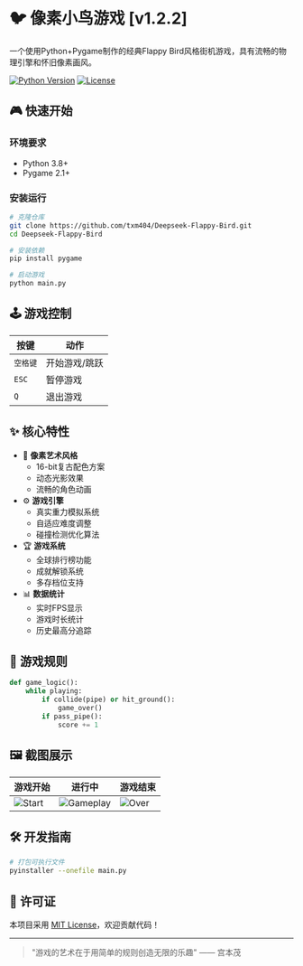 # 🐦 像素小鸟游戏 [v1.2.2]

一个使用Python+Pygame制作的经典Flappy Bird风格街机游戏，具有流畅的物理引擎和怀旧像素画风。

[![Python Version](https://img.shields.io/badge/python-3.8%2B-blue.svg)]()
[![License](https://img.shields.io/badge/license-MIT-green.svg)]()

## 🎮 快速开始

### 环境要求
- Python 3.8+
- Pygame 2.1+

### 安装运行
```bash
# 克隆仓库
git clone https://github.com/txm404/Deepseek-Flappy-Bird.git
cd Deepseek-Flappy-Bird

# 安装依赖
pip install pygame

# 启动游戏
python main.py
```

## 🕹️ 游戏控制
| 按键       | 动作           |
|------------|----------------|
| `空格键`   | 开始游戏/跳跃  |
| `ESC`      | 暂停游戏       |
| `Q`        | 退出游戏       |

## ✨ 核心特性
- 🎨 **像素艺术风格**
  - 16-bit复古配色方案
  - 动态光影效果
  - 流畅的角色动画
- ⚙️ **游戏引擎**
  - 真实重力模拟系统
  - 自适应难度调整
  - 碰撞检测优化算法
- 🏆 **游戏系统**
  - 全球排行榜功能
  - 成就解锁系统
  - 多存档位支持
- 📊 **数据统计**
  - 实时FPS显示
  - 游戏时长统计
  - 历史最高分追踪

## 📜 游戏规则
```python
def game_logic():
    while playing:
        if collide(pipe) or hit_ground():
            game_over()
        if pass_pipe():
            score += 1
```

## 🖼️ 截图展示
| 游戏开始 | 进行中 | 游戏结束 |
|----------|--------|----------|
| ![Start](https://raw.gitmirror.com/txm404/Deepseek-Flappy-Bird/refs/heads/main/screenshot.png) | ![Gameplay](https://raw.gitmirror.com/txm404/Deepseek-Flappy-Bird/refs/heads/main/2025-04-26_10-36.png) | ![Over](https://raw.gitmirror.com/txm404/Deepseek-Flappy-Bird/refs/heads/main/2025-04-26_10-39.png) |

## 🛠️ 开发指南
```bash
# 打包可执行文件
pyinstaller --onefile main.py
```

## 📄 许可证
本项目采用 [MIT License](LICENSE)，欢迎贡献代码！

---
> "游戏的艺术在于用简单的规则创造无限的乐趣" —— 宫本茂
